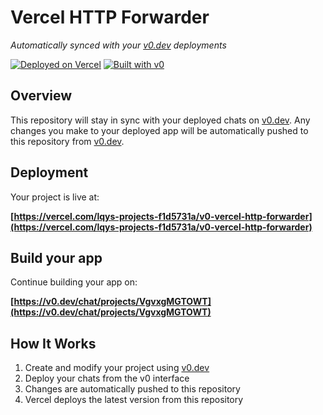 # Vercel HTTP Forwarder

*Automatically synced with your [v0.dev](https://v0.dev) deployments*

[![Deployed on Vercel](https://img.shields.io/badge/Deployed%20on-Vercel-black?style=for-the-badge&logo=vercel)](https://vercel.com/lqys-projects-f1d5731a/v0-vercel-http-forwarder)
[![Built with v0](https://img.shields.io/badge/Built%20with-v0.dev-black?style=for-the-badge)](https://v0.dev/chat/projects/VgvxgMGTOWT)

## Overview

This repository will stay in sync with your deployed chats on [v0.dev](https://v0.dev).
Any changes you make to your deployed app will be automatically pushed to this repository from [v0.dev](https://v0.dev).

## Deployment

Your project is live at:

**[https://vercel.com/lqys-projects-f1d5731a/v0-vercel-http-forwarder](https://vercel.com/lqys-projects-f1d5731a/v0-vercel-http-forwarder)**

## Build your app

Continue building your app on:

**[https://v0.dev/chat/projects/VgvxgMGTOWT](https://v0.dev/chat/projects/VgvxgMGTOWT)**

## How It Works

1. Create and modify your project using [v0.dev](https://v0.dev)
2. Deploy your chats from the v0 interface
3. Changes are automatically pushed to this repository
4. Vercel deploys the latest version from this repository